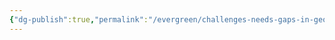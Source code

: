 ```yaml
---
{"dg-publish":true,"permalink":"/evergreen/challenges-needs-gaps-in-geothermal/shorten-the-cycle-time-of-projects/"}
---
```


